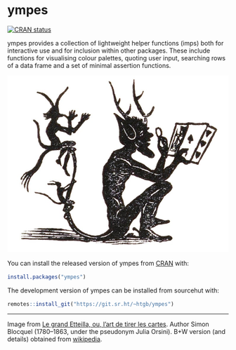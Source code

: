 
<!-- README.md is generated from README.Rmd. Please edit that file -->

# ympes

<!-- badges: start -->
<a href="https://CRAN.R-project.org/package=ympes"
class="pkgdown-release"><img
src="https://www.r-pkg.org/badges/version/ympes"
alt="CRAN status" /></a> <!-- badges: end -->

ympes provides a collection of lightweight helper functions (imps) both
for interactive use and for inclusion within other packages. These
include functions for visualising colour palettes, quoting user input,
searching rows of a data frame and a set of minimal assertion functions.

!["Illustration of an imp looking at a hand of playing cards. Published on page 193 of Le grand Etteilla, ou, l'art de tirer les cartes."](man/figures/750px-Imp_with_cards_-_illustration_from_Le_grand_Etteilla.jpg)

You can install the released version of ympes from
[CRAN](https://cran.r-project.org/) with:

``` r
install.packages("ympes")
```

<div class="pkgdown-devel">

The development version of ympes can be installed from sourcehut with:

``` r
remotes::install_git("https://git.sr.ht/~htgb/ympes")
```

</div>

------------------------------------------------------------------------

Image from [Le grand Etteilla, ou, l’art de tirer les
cartes](https://archive.org/details/b29321220/page/192/mode/2up). Author
Simon Blocquel (1780–1863, under the pseudonym Julia Orsini). B+W
version (and details) obtained from
[wikipedia](https://commons.wikimedia.org/wiki/File:Imp_with_cards_-_illustration_from_Le_grand_Etteilla.jpg).
